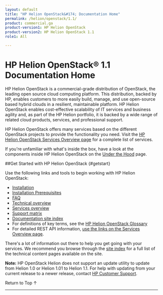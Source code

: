 ```yaml
---
layout: default
title: "HP Helion OpenStack&#174; Documentation Home"
permalink: /helion/openstack/1.1/
product: commercial.ga
product-version1: HP Helion OpenStack
product-version2: HP Helion OpenStack 1.1
role1: All

---
```

<!--PUBLISHED-->


<script>

function PageRefresh {
onLoad="window.refresh"
}

PageRefresh();

</script>

# HP Helion OpenStack&#174; 1.1 Documentation Home

HP Helion OpenStack is a commercial-grade distribution of OpenStack, the leading open source cloud computing platform. This distribution, backed by HP, enables customers to more easily build, manage, and use open-source based hybrid clouds in a resilient, maintainable platform. HP Helion OpenStack enables cost-effective scalability of IT services and business agility and, as part of the HP Helion portfolio, it is backed by a wide range of related cloud products, services, and professional support.

HP Helion OpenStack offers many services based on the different OpenStack projects to provide the functionality you need. Visit the [HP Helion OpenStack Services Overview page](/helion/openstack/1.1/services/overview/) for a complete list of services. 

If you're unfamiliar with what's inside the box, have a look at the components inside HP Helion OpenStack on the [Under the Hood](http://docs.hpcloud.com/content/documentation/commercial/GA1/ServicesFlow/index.html) page.

##Get Started with HP Helion OpenStack {#getstart}

Use the following links and tools to begin working with HP Helion OpenStack:

* [Installation](/helion/openstack/1.1/install/overview/)
* [Installation Prerequisites](/helion/openstack/1.1/install/prereqs/)
* [FAQ](/helion/openstack/1.1/faq/)
* [Technical overview](/helion/openstack/1.1/technical-overview/)
* [Services overview](/helion/openstack/1.1/services/overview/)
* [Support matrix](/helion/openstack/1.1/support-matrix/)
* [Documentation site index](/helion/openstack/1.1/siteindex/)
* For definitions of key terms, see the [HP Helion OpenStack Glossary](/helion/openstack/1.1/glossary/)
* For detailed REST API information, [use the links on the Services Overview page](/helion/openstack/1.1/services/overview/). 

There's a lot of information out there to help you get going with your services. We recommend you browse through the [site index](/helion/openstack/1.1/siteindex/) for a full list of the technical content pages available on the site.

**Note:** HP OpenStack Helion does not support an update utility to update from Helion 1.0 or Helion 1.01 to Helion 1.1. For help with updating from your current release to a newer release, contact [HP Customer Support](http://www.hpcloud.com/about/contact). 

<a href="#top" style="padding:14px 0px 14px 0px; text-decoration: none;"> Return to Top &#8593; </a>

----
